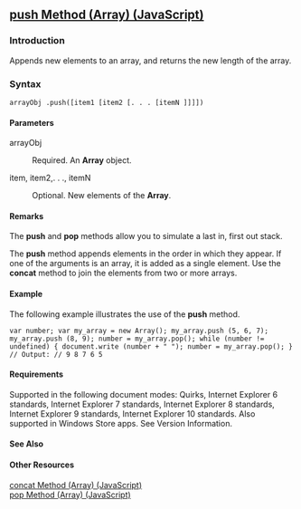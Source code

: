 ## [push Method (Array) (JavaScript)](push-Method__Array.html)

### Introduction 

 Appends new elements to an array, and returns the new length of the array.

### Syntax 

```
arrayObj .push([item1 [item2 [. . . [itemN ]]]])
```

#### Parameters 

<div id="sectionSection0" class="section" name="collapseableSection" style="" expanded="true">
  <dl class="authored">
    <dt>
      <span class="parameter" sdata="paramReference" xmlns:util="util">arrayObj</span>
    </dt>
    <dd>
      <p xmlns:util="util">
        Required. An <b>Array</b> object.
      </p>
    </dd>
    <dt>
      <span class="parameter" sdata="paramReference" xmlns:util="util">item, item2,. . ., itemN</span>
    </dt>
    <dd>
      <p xmlns:util="util">
        Optional. New elements of the <b>Array</b>.
      </p>
    </dd>
  </dl>
</div>

#### Remarks 

<div id="languageReferenceRemarksSection" class="section" name="collapseableSection" style="">
  <p xmlns:util="util">
    The <b>push</b> and <b>pop</b> methods allow you to simulate a last in, first out stack.
  </p>
  <p xmlns:util="util">
    The <b>push</b> method appends elements in the order in which they appear. If one of the arguments is an array, it is added as a single element. Use the <b>concat</b> method to join the elements
    from two or more arrays.
  </p>
</div>

#### Example 

<p xmlns:util="util">
  The following example illustrates the use of the <b>push</b> method.
</p>

```
var number; var my_array = new Array(); my_array.push (5, 6, 7); my_array.push (8, 9); number = my_array.pop(); while (number != undefined) { document.write (number + " "); number = my_array.pop(); }
// Output: // 9 8 7 6 5
```

#### Requirements 

<div id="requirementsTitleSection" class="section" name="collapseableSection" style="">
  <p xmlns:util="util"></p>
  <p>
    Supported in the following document modes: Quirks, Internet Explorer 6 standards, Internet Explorer 7 standards, Internet Explorer 8 standards, Internet Explorer 9 standards, Internet Explorer 10
    standards. Also supported in Windows Store apps. See Version Information.
  </p>
</div>

#### See Also 

<div id="seeAlsoSection" class="section" name="collapseableSection" style="">
  <h4 class="subHeading">
    Other Resources
  </h4>
  <div class="seeAlsoStyle">
    <span sdata="link" xmlns:util="util"><a href="bc2b4a6a-209e-4d59-8c24-59db01d53b1e.htm">concat Method (Array) (JavaScript)</a></span>
  </div>
  <div class="seeAlsoStyle">
    <span sdata="link" xmlns:util="util"><a href="4fae7f98-29f1-4041-ba43-601f2e5145ec.htm">pop Method (Array) (JavaScript)</a></span>
  </div>
</div>

